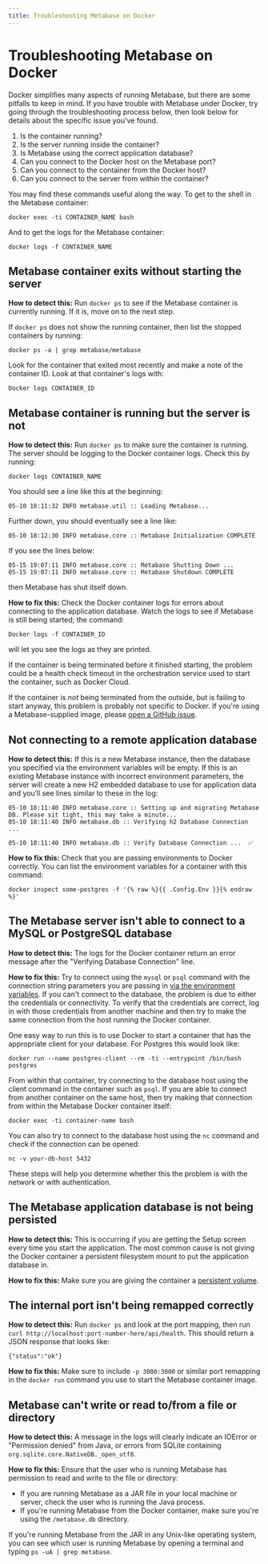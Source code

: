 ```yaml
---
title: Troubleshooting Metabase on Docker
---
```


# Troubleshooting Metabase on Docker

Docker simplifies many aspects of running Metabase, but there are some pitfalls to keep in mind. If you have trouble with Metabase under Docker, try going through the troubleshooting process below, then look below for details about the specific issue you've found.

1. Is the container running?
2. Is the server running inside the container?
3. Is Metabase using the correct application database?
4. Can you connect to the Docker host on the Metabase port?
5. Can you connect to the container from the Docker host?
6. Can you connect to the server from within the container?

You may find these commands useful along the way. To get to the shell in the Metabase container:

```
docker exec -ti CONTAINER_NAME bash
```

And to get the logs for the Metabase container:

```
docker logs -f CONTAINER_NAME
```

## Metabase container exits without starting the server

**How to detect this:** Run `docker ps` to see if the Metabase container is currently running. If it is, move on to the next step.

If `docker ps` does not show the running container, then list the stopped containers by running:

```
docker ps -a | grep metabase/metabase
```

Look for the container that exited most recently and make a note of the container ID. Look at that container's logs with:

```
Docker logs CONTAINER_ID
```

## Metabase container is running but the server is not

**How to detect this:** Run `docker ps` to make sure the container is running. The server should be logging to the Docker container logs. Check this by running:

```
docker logs CONTAINER_NAME
```

You should see a line like this at the beginning:

```
05-10 18:11:32 INFO metabase.util :: Loading Metabase...
```

Further down, you should eventually see a line like:

```
05-10 18:12:30 INFO metabase.core :: Metabase Initialization COMPLETE
```

If you see the lines below:

```
05-15 19:07:11 INFO metabase.core :: Metabase Shutting Down ...
05-15 19:07:11 INFO metabase.core :: Metabase Shutdown COMPLETE
```

then Metabase has shut itself down.

**How to fix this:** Check the Docker container logs for errors about connecting to the application database. Watch the logs to see if Metabase is still being started; the command:

```
Docker logs -f CONTAINER_ID
```

will let you see the logs as they are printed.

If the container is being terminated before it finished starting, the problem could be a health check timeout in the orchestration service used to start the container, such as Docker Cloud.

If the container is _not_ being terminated from the outside, but is failing to start anyway, this problem is probably not specific to Docker. If you're using a Metabase-supplied image, please [open a GitHub issue](https://github.com/metabase/metabase/issues/new/choose).

## Not connecting to a remote application database

**How to detect this:** If this is a new Metabase instance, then the database you specified via the environment variables will be empty. If this is an existing Metabase instance with incorrect environment parameters, the server will create a new H2 embedded database to use for application data and you’ll see lines similar to these in the log:

```
05-10 18:11:40 INFO metabase.core :: Setting up and migrating Metabase DB. Please sit tight, this may take a minute...
05-10 18:11:40 INFO metabase.db :: Verifying h2 Database Connection ...

05-10 18:11:40 INFO metabase.db :: Verify Database Connection ...  ✅
```

**How to fix this:** Check that you are passing environments to Docker correctly. You can list the environment variables for a container with this command:

```
docker inspect some-postgres -f '{% raw %}{{ .Config.Env }}{% endraw %}'
```

## The Metabase server isn't able to connect to a MySQL or PostgreSQL database

**How to detect this:** The logs for the Docker container return an error message after the "Verifying Database Connection" line.

**How to fix this:** Try to connect using the `mysql` or `psql` command with the connection string parameters you are passing in [via the environment variables][configuring-application-database]. If you can't connect to the database, the problem is due to either the credentials or connectivity. To verify that the credentials are correct, log in with those credentials from another machine and then try to make the same connection from the host running the Docker container.

One easy way to run this is to use Docker to start a container that has the appropriate client for your database. For Postgres this would look like:

```
docker run --name postgres-client --rm -ti --entrypoint /bin/bash postgres
```

From within that container, try connecting to the database host using the client command in the container such as `psql`. If you are able to connect from another container on the same host, then try making that connection from within the Metabase Docker container itself:

```
docker exec -ti container-name bash
```

You can also try to connect to the database host using the `nc` command and check if the connection can be opened:

```
nc -v your-db-host 5432
```

These steps will help you determine whether this the problem is with the network or with authentication.

## The Metabase application database is not being persisted

**How to detect this:** This is occurring if you are getting the Setup screen every time you start the application. The most common cause is not giving the Docker container a persistent filesystem mount to put the application database in.

**How to fix this:** Make sure you are giving the container a [persistent volume][persistent-volume].

## The internal port isn't being remapped correctly

**How to detect this:** Run `docker ps` and look at the port mapping, then run `curl http://localhost:port-number-here/api/health`. This should return a JSON response that looks like:

```
{"status":"ok"}
```

**How to fix this:** Make sure to include `-p 3000:3000` or similar port remapping in the `docker run` command you use to start the Metabase container image.

## Metabase can't write or read to/from a file or directory

**How to detect this:** A message in the logs will clearly indicate an IOError or "Permission denied" from Java, or errors from SQLite containing `org.sqlite.core.NativeDB._open_utf8`.

**How to fix this:** Ensure that the user who is running Metabase has permission to read and write to the file or directory:

- If you are running Metabase as a JAR file in your local machine or server, check the user who is running the Java process.
- If you're running Metabase from the Docker container, make sure you're using the `/metabase.db` directory.

If you're running Metabase from the JAR in any Unix-like operating system, you can see which user is running Metabase by opening a terminal and typing `ps -uA | grep metabase`.

[configuring-application-database]: ../../installation-and-operation/configuring-application-database.md
[persistent-volume]: ../../installation-and-operation/running-metabase-on-docker.md#mounting-a-mapped-file-storage-volume

